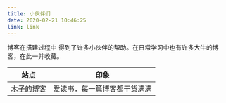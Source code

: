 ```yaml
---
title: 小伙伴们
date: 2020-02-21 10:46:25
link: link
---
```


博客在搭建过程中 得到了许多小伙伴的帮助。在日常学习中也有许多大牛的博客，在此一并收藏。

|站点                              |印象
----------------------------------|----------------------|
| [木子的博客](https://blog.502.li)|爱读书，每一篇博客都干货满满
